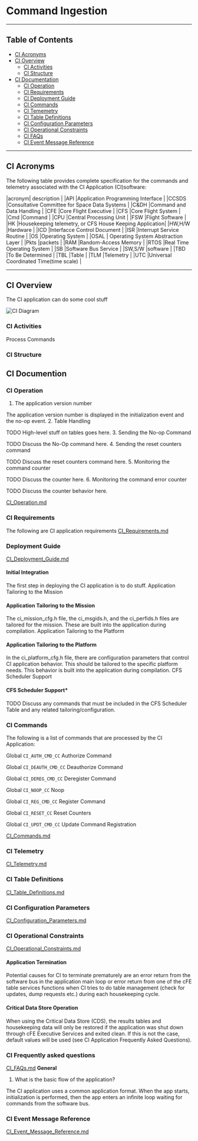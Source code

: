 # Command Ingestion

***
## Table of Contents

* [CI Acronyms](#ci-acronyms)
* [CI Overview](#ci-overview)
  * [CI Activities](#ci-activities)
  * [CI Structure](#ci-structure)
* [CI Documentation](#ci-documentation)
  * [CI Operation](#ci-operation:)
  * [CI Requirements](#ci-requirements:)
  * [CI Deployment Guide](#ci-deployment-guide:)
  * [CI Commands](#ci-commands:)
  * [CI Tememetry](#ci-telemetry:)
  * [CI Table Definitions](#ci-table-definitions:)
  * [CI Configuration Parameters](#ci-configuration-parameters:)
  * [CI Operational Constraints](#ci-operational-constraints:)
  * [CI FAQs](#ci-faqs:)
  * [CI Event Message Reference](#ci-event-message-reference:)
***
## CI Acronyms

The following table provides complete specification for the commands and telemetry associated with the CI Application (CI)software:

|acronym| description						 |
|API	|Application Programming Interface			 |
|CCSDS	|Consultative Committee for Space Data Systems		 |
|C&DH	|Command and Data Handling				 |
|CFE	|Core Flight Executive					 |
|CFS	|Core Flight System					 |
|Cmd	|Command						 |
|CPU	|Central Processing Unit				 |
|FSW	|Flight Software					 |
|HK	|Housekeeping telemetry, or CFS House Keeping Application|
|HW,H/W	|Hardware						 |
|ICD	|Interfacce Control Document				 |
|ISR	|Interrupt Service Routine				 |
|OS	|Operating System					 |
|OSAL	| Operating System Abstraction Layer			 |
|Pkts	|packets						 |
|RAM 	|Random-Access Memory					 |
|RTOS	|Real Time Operating System				 |
|SB	|Software Bus Service					 |
|SW,S/W	|software						 |
|TBD	|To Be Determined					 |
|TBL	|Table							 |
|TLM	|Telemetry						 |
|UTC	|Universal Coordinated Time(time scale)			 |

***
## CI Overview

The CI application can do some cool stuff

![CI Diagram]()

### CI Activities

Process Commands

### CI Structure



## CI Documention



### CI Operation
1. The application version number

The application version number is displayed in the initialization event and the no-op event.
2. Table Handling

TODO High-level stuff on tables goes here.
3. Sending the No-op Command

TODO Discuss the No-Op command here.
4. Sending the reset counters command

TODO Discuss the reset counters command here.
5. Monitoring the command counter

TODO Discuss the counter here.
6. Monitoring the command error counter

TODO Discuss the counter behavior here.

[CI_Operation.md](docs/CI_Operation.md "Link to CI_Operations")


### CI Requirements

The following are CI application requirements
[CI_Requirements.md](docs/CI_Requirements.md "Link to TO Requirements")

### Deployment Guide

[CI_Deployment_Guide.md](docs/CI_Deployment_Guide.md "Link to CI Deployment Guide")

#### **Initial Integration**
The first step in deploying the CI application is to do stuff.
Application Tailoring to the Mission

#### **Application Tailoring to the Mission**
The ci_mission_cfg.h file, the ci_msgids.h, and the ci_perfids.h files are tailored for the mission. These are built into the application during compilation.
Application Tailoring to the Platform

#### **Application Tailoring to the Platform**
In the ci_platform_cfg.h file, there are configuration parameters that control CI application behavior. This should be tailored to the specific platform needs. This behavior is built into the application during compilation.
CFS Scheduler Support

#### **CFS Scheduler Support***
TODO Discuss any commands that must be included in the CFS Scheduler Table and any related tailoring/configuration.


### CI Commands

The following is a list of commands that are processed by the CI Application:

Global `CI_AUTH_CMD_CC`
    Authorize Command 

Global `CI_DEAUTH_CMD_CC`
    Deauthorize Command 

Global `CI_DEREG_CMD_CC`
    Deregister Command 

Global `CI_NOOP_CC`
    Noop 

Global `CI_REG_CMD_CC`
    Register Command 

Global `CI_RESET_CC`
    Reset Counters 

Global `CI_UPDT_CMD_CC`
    Update Command Registration 

[CI_Commands.md](docs/CI_Commands.md "Link to CI Commands")

### CI Telemetry

[CI_Telemetry.md](docs/CI_Telemtry.md "Link to CI Telemetry")

### CI Table Definitions

[CI_Table_Definitions.md](docs/CI_Table_Definitions.md "Link to CI Table Definitions")

### CI Configuration Parameters

[CI_Configuration_Parameters.md](docs/CI_Configuration_Parameters.md "Link to CI Configuration Parameters")

### CI Operational Constraints

[CI_Operational_Constraints.md](docs/CI_Operational_Constraints.md "Link to CI Operational Constraints")

#### **Application Termination**

Potential causes for CI to terminate prematurely are an error return from the software bus in the application 
main loop or error return from one of the cFE table services functions when CI tries to do table management
(check for updates, dump requests etc.) during each housekeeping cycle.

#### **Critical Data Store Operation**

When using the Critical Data Store (CDS), the results tables and housekeeping data will only be restored if the 
application was shut down through cFE Executive Services and exited clean. If this is not the case, default values
will be used (see CI Application Frequently Asked Questions).

### CI Frequently asked questions

[CI_FAQs.md](docs/CI_FAQs.md "Link to CI FAQs")
**General**

1. What is the basic flow of the application?

The CI application uses a common application format. When the app starts, initialization is performed, then the app 
enters an infinite loop waiting for commands from the software bus. 

### CI Event Message Reference

[CI_Event_Message_Reference.md](docs/CI_Event_Message_Reference.md "Link to CI Event Message Reference")



